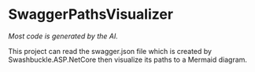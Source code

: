 # SwaggerPathsVisualizer

_Most code is generated by the AI._

This project can read the swagger.json file which is created by Swashbuckle.ASP.NetCore then visualize its paths to a Mermaid diagram.
